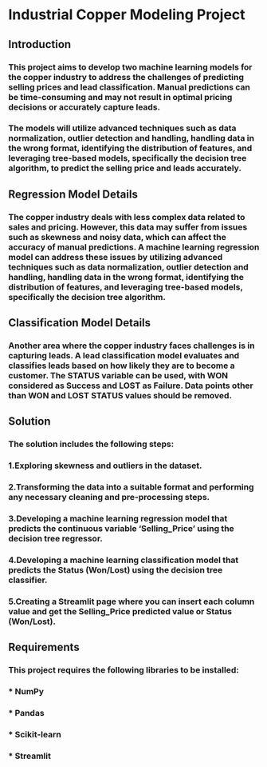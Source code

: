 # Industrial Copper Modeling Project
## Introduction
### This project aims to develop two machine learning models for the copper industry to address the challenges of predicting selling prices and lead classification. Manual predictions can be time-consuming and may not result in optimal pricing decisions or accurately capture leads.

### The models will utilize advanced techniques such as data normalization, outlier detection and handling, handling data in the wrong format, identifying the distribution of features, and leveraging tree-based models, specifically the decision tree algorithm, to predict the selling price and leads accurately.
## Regression Model Details
### The copper industry deals with less complex data related to sales and pricing. However, this data may suffer from issues such as skewness and noisy data, which can affect the accuracy of manual predictions. A machine learning regression model can address these issues by utilizing advanced techniques such as data normalization, outlier detection and handling, handling data in the wrong format, identifying the distribution of features, and leveraging tree-based models, specifically the decision tree algorithm.
## Classification Model Details
### Another area where the copper industry faces challenges is in capturing leads. A lead classification model evaluates and classifies leads based on how likely they are to become a customer. The STATUS variable can be used, with WON considered as Success and LOST as Failure. Data points other than WON and LOST STATUS values should be removed.
## Solution
### The solution includes the following steps:

### 1.Exploring skewness and outliers in the dataset.
### 2.Transforming the data into a suitable format and performing any necessary cleaning and pre-processing steps.
### 3.Developing a machine learning regression model that predicts the continuous variable ‘Selling_Price’ using the decision tree regressor.
### 4.Developing a machine learning classification model that predicts the Status (Won/Lost) using the decision tree classifier.
### 5.Creating a Streamlit page where you can insert each column value and get the Selling_Price predicted value or Status (Won/Lost).
## Requirements
### This project requires the following libraries to be installed:

### * NumPy
### * Pandas
### * Scikit-learn
### * Streamlit
